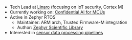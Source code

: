 - Tech Lead at [Linaro](https://www.linaro.org/) (focusing on IoT security, Cortex M)
- Currently working on: [Confidential AI for MCUs](https://static.linaro.org/assets/ConfidentialAI-LinaroWhitePaper.pdf)
- Active in Zephyr RTOS
  - Maintainer: ARM arch, Trusted Firmware-M integration
  - Author: [Zephyr Scientific Library](https://github.com/zephyrproject-rtos/zscilib)
- Interested in [sensor data processing pipelines](https://github.com/microbuilder/linaro_step)

